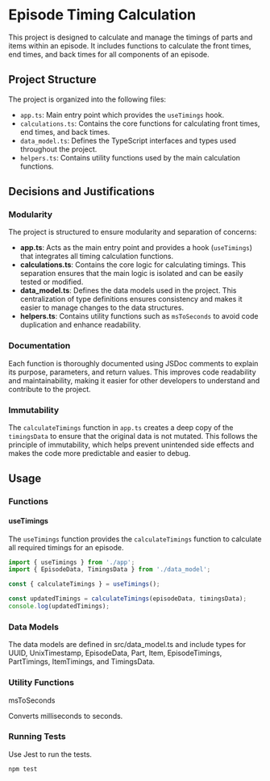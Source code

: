 # Episode Timing Calculation

This project is designed to calculate and manage the timings of parts and items within an episode. It includes functions to calculate the front times, end times, and back times for all components of an episode.

## Project Structure

The project is organized into the following files:

- `app.ts`: Main entry point which provides the `useTimings` hook.
- `calculations.ts`: Contains the core functions for calculating front times, end times, and back times.
- `data_model.ts`: Defines the TypeScript interfaces and types used throughout the project.
- `helpers.ts`: Contains utility functions used by the main calculation functions.

## Decisions and Justifications

### Modularity

The project is structured to ensure modularity and separation of concerns:

- **app.ts**: Acts as the main entry point and provides a hook (`useTimings`) that integrates all timing calculation functions.
- **calculations.ts**: Contains the core logic for calculating timings. This separation ensures that the main logic is isolated and can be easily tested or modified.
- **data_model.ts**: Defines the data models used in the project. This centralization of type definitions ensures consistency and makes it easier to manage changes to the data structures.
- **helpers.ts**: Contains utility functions such as `msToSeconds` to avoid code duplication and enhance readability.

### Documentation

Each function is thoroughly documented using JSDoc comments to explain its purpose, parameters, and return values. This improves code readability and maintainability, making it easier for other developers to understand and contribute to the project.

### Immutability

The `calculateTimings` function in `app.ts` creates a deep copy of the `timingsData` to ensure that the original data is not mutated. This follows the principle of immutability, which helps prevent unintended side effects and makes the code more predictable and easier to debug.

## Usage


### Functions

#### useTimings

The `useTimings` function provides the `calculateTimings` function to calculate all required timings for an episode.

```typescript
import { useTimings } from './app';
import { EpisodeData, TimingsData } from './data_model';

const { calculateTimings } = useTimings();

const updatedTimings = calculateTimings(episodeData, timingsData);
console.log(updatedTimings);
```

### Data Models

The data models are defined in src/data_model.ts and include types for UUID, UnixTimestamp, EpisodeData, Part, Item, EpisodeTimings, PartTimings, ItemTimings, and TimingsData.

### Utility Functions

msToSeconds

Converts milliseconds to seconds.

### Running Tests

Use Jest to run the tests.

```
npm test
```